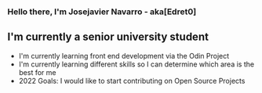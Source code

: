 ### Hello there, I'm Josejavier Navarro - aka[Edret0]

## I'm currently a senior university student
- I'm currently learning front end development via the Odin Project 
- I'm currently learning different skills so I can determine which area is the best for me
- 2022 Goals: I would like to start contributing on Open Source Projects
